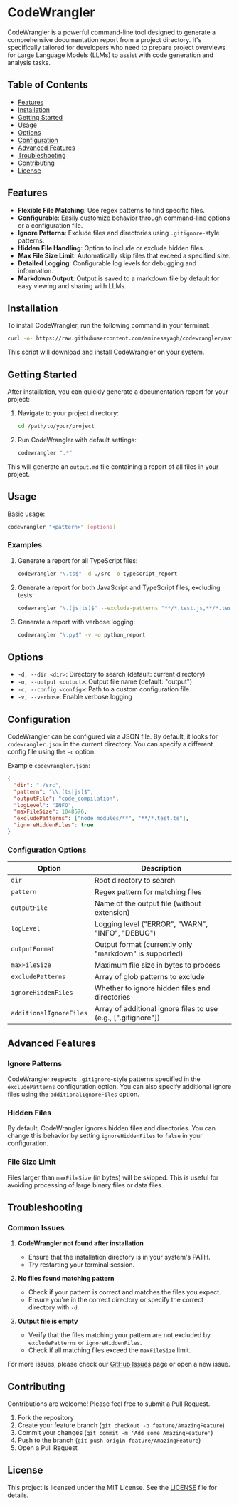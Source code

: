 # CodeWrangler

CodeWrangler is a powerful command-line tool designed to generate a comprehensive documentation report from a project directory. It's specifically tailored for developers who need to prepare project overviews for Large Language Models (LLMs) to assist with code generation and analysis tasks.

## Table of Contents

- [Features](#features)
- [Installation](#installation)
- [Getting Started](#getting-started)
- [Usage](#usage)
- [Options](#options)
- [Configuration](#configuration)
- [Advanced Features](#advanced-features)
- [Troubleshooting](#troubleshooting)
- [Contributing](#contributing)
- [License](#license)

## Features

- **Flexible File Matching**: Use regex patterns to find specific files.
- **Configurable**: Easily customize behavior through command-line options or a configuration file.
- **Ignore Patterns**: Exclude files and directories using `.gitignore`-style patterns.
- **Hidden File Handling**: Option to include or exclude hidden files.
- **Max File Size Limit**: Automatically skip files that exceed a specified size.
- **Detailed Logging**: Configurable log levels for debugging and information.
- **Markdown Output**: Output is saved to a markdown file by default for easy viewing and sharing with LLMs.

## Installation

To install CodeWrangler, run the following command in your terminal:

```bash
curl -o- https://raw.githubusercontent.com/aminesayagh/codewrangler/main/install.sh | bash
```

This script will download and install CodeWrangler on your system.

## Getting Started

After installation, you can quickly generate a documentation report for your project:

1. Navigate to your project directory:
   ```bash
   cd /path/to/your/project
   ```

2. Run CodeWrangler with default settings:
   ```bash
   codewrangler ".*"
   ```

This will generate an `output.md` file containing a report of all files in your project.

## Usage

Basic usage:

```bash
codewrangler "<pattern>" [options]
```

### Examples

1. Generate a report for all TypeScript files:
   ```bash
   codewrangler "\.ts$" -d ./src -o typescript_report
   ```

2. Generate a report for both JavaScript and TypeScript files, excluding tests:
   ```bash
   codewrangler "\.(js|ts)$" --exclude-patterns "**/*.test.js,**/*.test.ts" -o js_ts_report
   ```

3. Generate a report with verbose logging:
   ```bash
   codewrangler "\.py$" -v -o python_report
   ```

## Options

- `-d, --dir <dir>`: Directory to search (default: current directory)
- `-o, --output <output>`: Output file name (default: "output")
- `-c, --config <config>`: Path to a custom configuration file
- `-v, --verbose`: Enable verbose logging

## Configuration

CodeWrangler can be configured via a JSON file. By default, it looks for `codewrangler.json` in the current directory. You can specify a different config file using the `-c` option.

Example `codewrangler.json`:

```json
{
  "dir": "./src",
  "pattern": "\\.(ts|js)$",
  "outputFile": "code_compilation",
  "logLevel": "INFO",
  "maxFileSize": 1048576,
  "excludePatterns": ["node_modules/**", "**/*.test.ts"],
  "ignoreHiddenFiles": true
}
```

### Configuration Options

| Option | Description |
|--------|-------------|
| `dir` | Root directory to search |
| `pattern` | Regex pattern for matching files |
| `outputFile` | Name of the output file (without extension) |
| `logLevel` | Logging level ("ERROR", "WARN", "INFO", "DEBUG") |
| `outputFormat` | Output format (currently only "markdown" is supported) |
| `maxFileSize` | Maximum file size in bytes to process |
| `excludePatterns` | Array of glob patterns to exclude |
| `ignoreHiddenFiles` | Whether to ignore hidden files and directories |
| `additionalIgnoreFiles` | Array of additional ignore files to use (e.g., [".gitignore"]) |

## Advanced Features

### Ignore Patterns

CodeWrangler respects `.gitignore`-style patterns specified in the `excludePatterns` configuration option. You can also specify additional ignore files using the `additionalIgnoreFiles` option.

### Hidden Files

By default, CodeWrangler ignores hidden files and directories. You can change this behavior by setting `ignoreHiddenFiles` to `false` in your configuration.

### File Size Limit

Files larger than `maxFileSize` (in bytes) will be skipped. This is useful for avoiding processing of large binary files or data files.

## Troubleshooting

### Common Issues

1. **CodeWrangler not found after installation**
   - Ensure that the installation directory is in your system's PATH.
   - Try restarting your terminal session.

2. **No files found matching pattern**
   - Check if your pattern is correct and matches the files you expect.
   - Ensure you're in the correct directory or specify the correct directory with `-d`.

3. **Output file is empty**
   - Verify that the files matching your pattern are not excluded by `excludePatterns` or `ignoreHiddenFiles`.
   - Check if all matching files exceed the `maxFileSize` limit.

For more issues, please check our [GitHub Issues](https://github.com/aminesayagh/codewrangler/issues) page or open a new issue.

## Contributing

Contributions are welcome! Please feel free to submit a Pull Request.

1. Fork the repository
2. Create your feature branch (`git checkout -b feature/AmazingFeature`)
3. Commit your changes (`git commit -m 'Add some AmazingFeature'`)
4. Push to the branch (`git push origin feature/AmazingFeature`)
5. Open a Pull Request

## License

This project is licensed under the MIT License. See the [LICENSE](LICENSE) file for details.